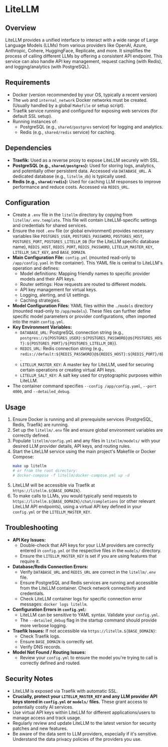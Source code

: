 # LiteLLM

## Overview

LiteLLM provides a unified interface to interact with a wide range of Large Language Models (LLMs) from various providers like OpenAI, Azure, Anthropic, Cohere, HuggingFace, Replicate, and more. It simplifies the process of calling different LLMs by offering a consistent API endpoint. This service can also handle API key management, request caching (with Redis), and logging/analytics (with PostgreSQL).

## Requirements

- Docker (version recommended by your OS, typically a recent version)
- The `web` and `internal_network` Docker networks must be created. (Usually handled by a global `Makefile` or setup script).
- Traefik service running and configured for exposing web services (for default SSL setup).
- Running instances of:
    - PostgreSQL (e.g., `shared/postgres` service) for logging and analytics.
    - Redis (e.g., `shared/redis` service) for caching.

## Dependencies

- **Traefik:** Used as a reverse proxy to expose LiteLLM securely with SSL.
- **PostgreSQL (e.g., `shared/postgres`):** Used for storing logs, analytics, and potentially other persistent data. Accessed via `DATABASE_URL`. A dedicated database (e.g., `litellm_db`) is typically used.
- **Redis (e.g., `shared/redis`):** Used for caching LLM responses to improve performance and reduce costs. Accessed via `REDIS_URL`.

## Configuration

- Create a `.env` file in the `litellm` directory by copying from `litellm/.env.template`. This file will contain LiteLLM-specific settings and credentials for shared services.
- Ensure the root `.env` file (or global environment) provides necessary variables like `POSTGRES_USER`, `POSTGRES_PASSWORD`, `POSTGRES_HOST`, `POSTGRES_PORT`, `POSTGRES_LITELLM_DB` (for the LiteLLM specific database name), `REDIS_HOST`, `REDIS_PORT`, `REDIS_PASSWORD`, `LITELLM_MASTER_KEY`, `LITELLM_SALT_KEY`, and `BASE_DOMAIN`.
- **Main Configuration File:** `config.yml` (mounted read-only to `/app/config.yaml` in the container). This YAML file is central to LiteLLM's operation and defines:
    - Model definitions: Mapping friendly names to specific provider models and their API keys.
    - Router settings: How requests are routed to different models.
    - API key management for virtual keys.
    - Logging, alerting, and UI settings.
    - Caching strategies.
- **Model Configuration Files:** YAML files within the `./models` directory (mounted read-only to `/app/models`). These files can further define specific model parameters or provider configurations, often imported into the main `config.yml`.
- **Key Environment Variables:**
    - `DATABASE_URL`: PostgreSQL connection string (e.g., `postgres://${POSTGRES_USER}:${POSTGRES_PASSWORD}@${POSTGRES_HOST}:${POSTGRES_PORT}/${POSTGRES_LITELLM_DB}`).
    - `REDIS_URL`: Redis connection string (e.g., `redis://default:${REDIS_PASSWORD}@${REDIS_HOST}:${REDIS_PORT}/0`).
    - `LITELLM_MASTER_KEY`: A master key for LiteLLM, used for securing certain operations or creating virtual API keys.
    - `LITELLM_SALT_KEY`: A salt key used for cryptographic purposes within LiteLLM.
- The container command specifies `--config /app/config.yaml`, `--port 4000`, and `--detailed_debug`.

## Usage

1.  Ensure Docker is running and all prerequisite services (PostgreSQL, Redis, Traefik) are running.
2.  Set up the `litellm/.env` file and ensure global environment variables are correctly defined.
3.  Populate `litellm/config.yml` and any files in `litellm/models/` with your desired LLM provider details, API keys, and routing rules.
4.  Start the LiteLLM service using the main project's Makefile or Docker Compose:
    ```bash
    make up litellm
    # or from the root directory:
    # docker-compose -f litellm/docker-compose.yml up -d
    ```
5.  LiteLLM will be accessible via Traefik at `https://litellm.${BASE_DOMAIN}`.
6.  To make calls to LLMs, you would typically send requests to `https://litellm.${BASE_DOMAIN}/chat/completions` (or other relevant LiteLLM API endpoints), using a virtual API key defined in your `config.yml` or the `LITELLM_MASTER_KEY`.

## Troubleshooting

- **API Key Issues:**
    - Double-check that API keys for your LLM providers are correctly entered in `config.yml` or the respective files in the `models/` directory.
    - Ensure the `LITELLM_MASTER_KEY` is set if you are using features that require it.
- **Database/Redis Connection Errors:**
    - Verify `DATABASE_URL` and `REDIS_URL` are correct in the `litellm/.env` file.
    - Ensure PostgreSQL and Redis services are running and accessible from the LiteLLM container. Check network connectivity and credentials.
    - Check LiteLLM container logs for specific connection error messages: `docker logs litellm`.
- **Configuration Errors in `config.yml`:**
    - LiteLLM can be sensitive to YAML syntax. Validate your `config.yml`.
    - The `--detailed_debug` flag in the startup command should provide more verbose logging.
- **Traefik Issues:** If not accessible via `https://litellm.${BASE_DOMAIN}`:
    - Check Traefik logs.
    - Ensure `BASE_DOMAIN` is correctly set.
    - Verify DNS records.
- **Model Not Found / Routing Issues:**
    - Review your `config.yml` to ensure the model you're trying to call is correctly defined and routed.

## Security Notes

- LiteLLM is exposed via Traefik with automatic SSL.
- **Crucially, protect your `LITELLM_MASTER_KEY` and any LLM provider API keys stored in `config.yml` or `models/` files.** These grant access to potentially costly AI services.
- Use virtual API keys within LiteLLM for different applications/users to manage access and track usage.
- Regularly review and update LiteLLM to the latest version for security patches and new features.
- Be aware of the data sent to LLM providers, especially if it's sensitive. Understand the data privacy policies of the providers you use.
